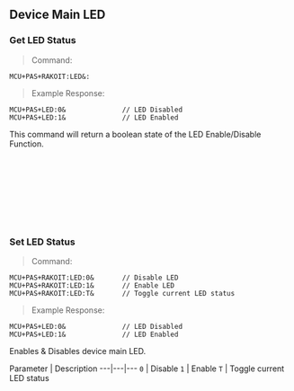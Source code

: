 ## Device Main LED
### Get LED Status

> Command:

```plaintext
MCU+PAS+RAKOIT:LED&:
```

> Example Response:

```plaintext
MCU+PAS+LED:0&              // LED Disabled
MCU+PAS+LED:1&              // LED Enabled
```

This command will return a boolean state of the LED Enable/Disable Function.

<br><br><br><br><br><br><br>

### Set LED Status

> Command:

```plaintext
MCU+PAS+RAKOIT:LED:0&       // Disable LED
MCU+PAS+RAKOIT:LED:1&       // Enable LED
MCU+PAS+RAKOIT:LED:T&       // Toggle current LED status
```

> Example Response:

```plaintext
MCU+PAS+LED:0&              // LED Disabled
MCU+PAS+LED:1&              // LED Enabled
```

Enables & Disables device main LED. 

Parameter | Description
---|---|---
`0` | Disable
`1` | Enable
`T` | Toggle current LED status
